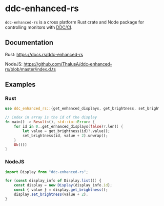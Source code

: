 # ddc-enhanced-rs

`ddc-enhanced-rs` is a cross platform Rust crate and Node package for controlling monitors with [DDC/CI](https://en.wikipedia.org/wiki/Display_Data_Channel).

## Documentation

Rust: https://docs.rs/ddc-enhanced-rs

NodeJS: https://github.com/ThalusA/ddc-enhanced-rs/blob/master/index.d.ts

## Examples

### Rust
```rust
use ddc_enhanced_rs::{get_enhanced_displays, get_brightness, set_brightness};

// index in array is the id of the display
fn main() -> Result<(), std::io::Error> {
    for id in 0..get_enhanced_displays(false)?.len() {
        let value = get_brightness(id)?.value();
        set_brightness(id, value + 2).unwrap();
    }
    Ok(())
}
```

### NodeJS
```javascript
import Display from "ddc-enhanced-rs";

for (const display_info of Display.list()) {
    const display = new Display(display_info.id);
    const { value } = display.get_brightness();
    display.set_brightness(value + 2);
}
```

